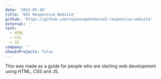 ```yaml
---
date: '2022-05-10'
title: 'W15 Responsive Website'
github: 'https://github.com/nipunaupeksha/w15-responsive-website'
external: ''
tech:
  - HTML
  - CSS
  - JS
company: ''
showInProjects: false
---
```


This was made as a guide for people who are starting web development using HTML, CSS and JS.
